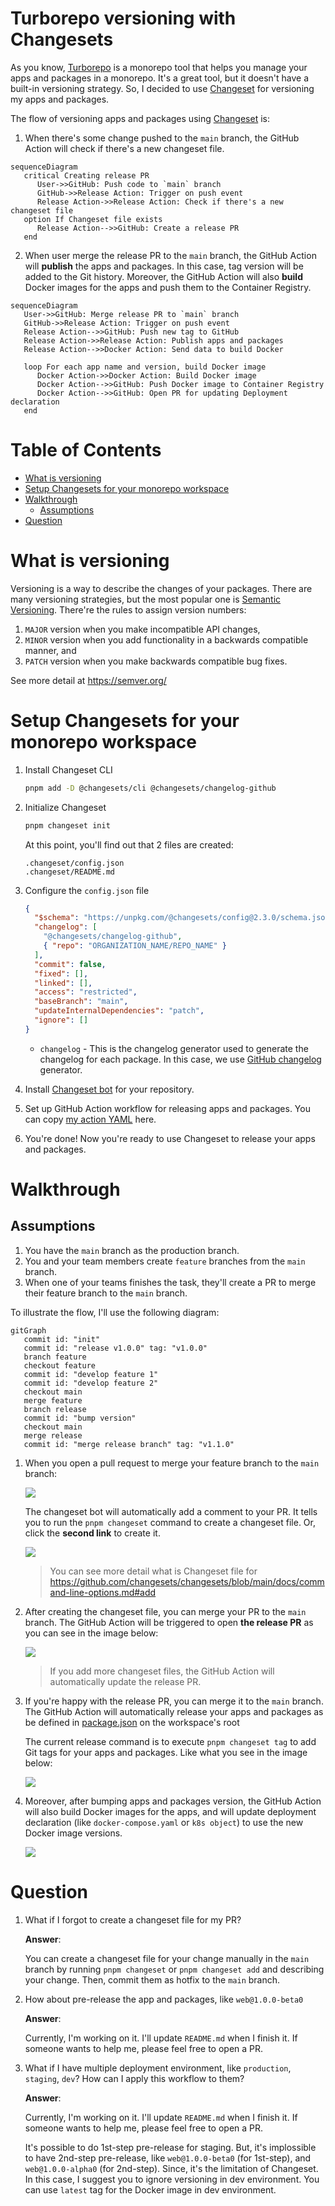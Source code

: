 # Turborepo versioning with Changesets <!-- omit in toc -->

As you know, [Turborepo](https://turbo.build/) is a monorepo tool that helps you manage your apps and packages in a monorepo. It's a great tool, but it doesn't have a built-in versioning strategy. So, I decided to use [Changeset](https://github.com/changesets/changesets) for versioning my apps and packages.

The flow of versioning apps and packages using [Changeset](https://github.com/changesets/changesets) is:

1. When there's some change pushed to the `main` branch, the GitHub Action will check if there's a new changeset file.

```mermaid
sequenceDiagram
   critical Creating release PR
      User->>GitHub: Push code to `main` branch
      GitHub->>Release Action: Trigger on push event
      Release Action->>Release Action: Check if there's a new changeset file
   option If Changeset file exists
      Release Action-->>GitHub: Create a release PR
   end
```

2. When user merge the release PR to the `main` branch, the GitHub Action will **publish** the apps and packages. In this case, tag version will be added to the Git history. Moreover, the GitHub Action will also **build** Docker images for the apps and push them to the Container Registry.

```mermaid
sequenceDiagram
   User->>GitHub: Merge release PR to `main` branch
   GitHub->>Release Action: Trigger on push event
   Release Action-->>GitHub: Push new tag to GitHub
   Release Action->>Release Action: Publish apps and packages
   Release Action-->>Docker Action: Send data to build Docker

   loop For each app name and version, build Docker image
      Docker Action->>Docker Action: Build Docker image
      Docker Action-->>GitHub: Push Docker image to Container Registry
      Docker Action-->>GitHub: Open PR for updating Deployment declaration
   end
```

# Table of Contents <!-- omit in toc -->

- [What is versioning](#what-is-versioning)
- [Setup Changesets for your monorepo workspace](#setup-changesets-for-your-monorepo-workspace)
- [Walkthrough](#walkthrough)
  - [Assumptions](#assumptions)
- [Question](#question)

# What is versioning

Versioning is a way to describe the changes of your packages. There are many versioning strategies, but the most popular one is [Semantic Versioning](https://semver.org/). There're the rules to assign version numbers:

1. `MAJOR` version when you make incompatible API changes,
2. `MINOR` version when you add functionality in a backwards compatible manner, and
3. `PATCH` version when you make backwards compatible bug fixes.

See more detail at https://semver.org/

# Setup Changesets for your monorepo workspace

1. Install Changeset CLI

   ```bash
   pnpm add -D @changesets/cli @changesets/changelog-github
   ```

2. Initialize Changeset

   ```bash
   pnpm changeset init
   ```

   At this point, you'll find out that 2 files are created:

   ```
   .changeset/config.json
   .changeset/README.md
   ```

3. Configure the `config.json` file

   ```json
   {
     "$schema": "https://unpkg.com/@changesets/config@2.3.0/schema.json",
     "changelog": [
       "@changesets/changelog-github",
       { "repo": "ORGANIZATION_NAME/REPO_NAME" }
     ],
     "commit": false,
     "fixed": [],
     "linked": [],
     "access": "restricted",
     "baseBranch": "main",
     "updateInternalDependencies": "patch",
     "ignore": []
   }
   ```

   - `changelog` - This is the changelog generator used to generate the changelog for each package. In this case, we use [GitHub changelog](https://github.com/changesets/changesets/tree/main/packages/changelog-github) generator.

4. Install [Changeset bot](https://github.com/apps/changeset-bot) for your repository.
5. Set up GitHub Action workflow for releasing apps and packages. You can copy [my action YAML](./.github/workflows/release.yaml) here.
6. You're done! Now you're ready to use Changeset to release your apps and packages.

# Walkthrough

## Assumptions

1. You have the `main` branch as the production branch.
2. You and your team members create `feature` branches from the `main` branch.
3. When one of your teams finishes the task, they'll create a PR to merge their feature branch to the `main` branch.

To illustrate the flow, I'll use the following diagram:

```mermaid
gitGraph
   commit id: "init"
   commit id: "release v1.0.0" tag: "v1.0.0"
   branch feature
   checkout feature
   commit id: "develop feature 1"
   commit id: "develop feature 2"
   checkout main
   merge feature
   branch release
   commit id: "bump version"
   checkout main
   merge release
   commit id: "merge release branch" tag: "v1.1.0"

```

1. When you open a pull request to merge your feature branch to the `main` branch:

   ![](./docs/assets/open-pr.png)

   The changeset bot will automatically add a comment to your PR. It tells you to run the `pnpm changeset` command to create a changeset file. Or, click the **second link** to create it.

   ![](./docs/assets/changeset-add.png)

   > You can see more detail what is Changeset file for https://github.com/changesets/changesets/blob/main/docs/command-line-options.md#add

2. After creating the changeset file, you can merge your PR to the `main` branch. The GitHub Action will be triggered to open **the release PR** as you can see in the image below:

   ![](./docs/assets/version-package.png)

   > If you add more changeset files, the GitHub Action will automatically update the release PR.

3. If you're happy with the release PR, you can merge it to the `main` branch. The GitHub Action will automatically release your apps and packages as be defined in [package.json](package.json) on the workspace's root

   The current release command is to execute `pnpm changeset tag` to add Git tags for your apps and packages. Like what you see in the image below:

   ![](./docs/assets/git-graph.png)

4. Moreover, after bumping apps and packages version, the GitHub Action will also build Docker images for the apps, and will update deployment declaration (like `docker-compose.yaml` or `k8s object`) to use the new Docker image versions.

   ![](./docs/assets/update-docker-version.png)

# Question

1. What if I forgot to create a changeset file for my PR?

   **Answer**:

   You can create a changeset file for your change manually in the `main` branch by running `pnpm changeset` or `pnpm changeset add` and describing your change. Then, commit them as hotfix to the `main` branch.

2. How about pre-release the app and packages, like `web@1.0.0-beta0`

   **Answer**:

   Currently, I'm working on it. I'll update `README.md` when I finish it. If someone wants to help me, please feel free to open a PR.

3. What if I have multiple deployment environment, like `production`, `staging`, `dev`? How can I apply this workflow to them?

   **Answer**:

   Currently, I'm working on it. I'll update `README.md` when I finish it. If someone wants to help me, please feel free to open a PR.

   It's possible to do 1st-step pre-release for staging. But, it's implossible to have 2nd-step pre-release, like `web@1.0.0-beta0` (for 1st-step), and `web@1.0.0-alpha0` (for 2nd-step). Since, it's the limitation of Changeset. In this case, I suggest you to ignore versioning in dev environment. You can use `latest` tag for the Docker image in dev environment.
